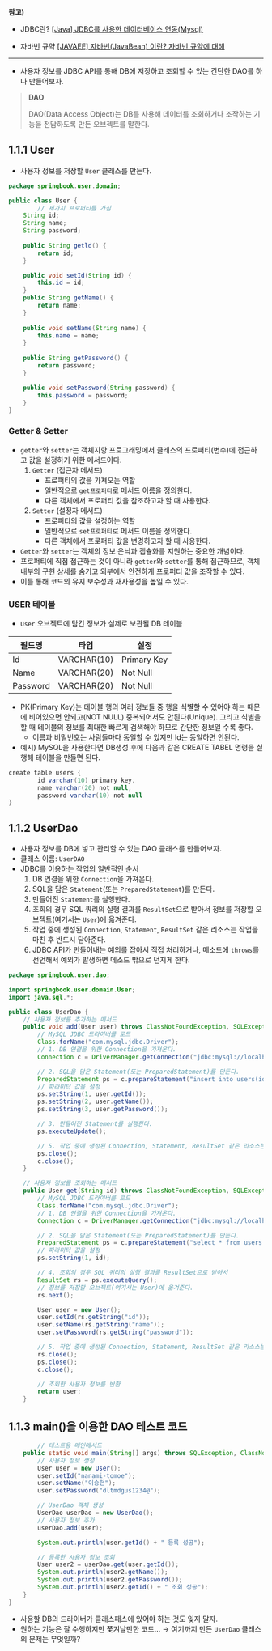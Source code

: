 **참고)**
- JDBC란?
[[Java] JDBC를 사용한 데이터베이스 연동(Mysql)](https://devlog-wjdrbs96.tistory.com/139)

- 자바빈 규약
[[JAVAEE] 자바빈(JavaBean) 이란? 자바빈 규약에 대해](https://dololak.tistory.com/133)

---

- 사용자 정보를 JDBC API를 통해 DB에 저장하고 조회할 수 있는 간단한 DAO를 하나 만들어보자.

> **DAO**
> 
> DAO(Data Access Object)는 DB를 사용해 데이터를 조회하거나 조작하는 기능을 전담하도록 만든 오브젝트를 말한다.

## 1.1.1 User

- 사용자 정보를 저장할 `User` 클래스를 만든다.

```java
package springbook.user.domain;

public class User { 
		// 세가지 프로퍼티를 가짐
    String id;
    String name; 
    String password;
    
    public String getld() { 
        return id;
    }

    public void setId(String id) {
        this.id = id;
    }
    public String getName() {
        return name; 
    }
    
    public void setName(String name) { 
        this.name = name;
    }
		
    public String getPassword() {
        return password; 
    }

    public void setPassword(String password) { 
        this.password = password;
    } 
}
```

### Getter & Setter

- `getter`와 `setter`는 객체지향 프로그래밍에서 클래스의 프로퍼티(변수)에 접근하고 값을 설정하기 위한 메서드이다.
    1. `Getter` (접근자 메서드)
        - 프로퍼티의 값을 가져오는 역할
        - 일반적으로 `get프로퍼티`로 메서드 이름을 정의한다.
        - 다른 객체에서 프로퍼티 값을 참조하고자 할 때 사용한다.
    2. `Setter` (설정자 메서드)
        - 프로퍼티의 값을 설정하는 역할
        - 일반적으로 `set프로퍼티`로 메서드 이름을 정의한다.
        - 다른 객체에서 프로퍼티 값을 변경하고자 할 때 사용한다.
- `Getter`와 `setter`는 객체의 정보 은닉과 캡슐화를 지원하는 중요한 개념이다.
- 프로퍼티에 직접 접근하는 것이 아니라 `getter`와 `setter`를 통해 접근하므로, 객체 내부의 구현 상세를 숨기고 외부에서 안전하게 프로퍼티 값을 조작할 수 있다.
- 이를 통해 코드의 유지 보수성과 재사용성을 높일 수 있다.

### USER 테이블

- `User` 오브젝트에 담긴 정보가 실제로 보관될 DB 테이블

| 필드명 | 타입 | 설정 |
| --- | --- | --- |
| Id | VARCHAR(10) | Primary Key |
| Name | VARCHAR(20) | Not Null |
| Password | VARCHAR(20) | Not Null |
- PK(Primary Key)는 테이블 행의 여러 정보들 중 행을 식별할 수 있어야 하는 때문에 비어있으면 안되고(NOT NULL) 중복되어서도 안된다(Unique). 그리고 식별을 할 때 테이블의 정보를 최대한 빠르게 검색해야 하므로 간단한 정보일 수록 좋다.
    - 이름과 비밀번호는 사람들마다 동일할 수 있지만 Id는 동일하면 안된다.
- 예시) MySQL을 사용한다면 DB생성 후에 다음과 같은 CREATE TABEL 명령을 실행해 테이블을 만들면 된다.

```java
create table users {
		id varchar(10) primary key,
		name varchar(20) not null,
		password varchar(10) not null
}
```

## 1.1.2 UserDao

- 사용자 정보를 DB에 넣고 관리할 수 있는 DAO 클래스를 만들어보자.
- 클래스 이름: `UserDAO`
- JDBC를 이용하는 작업의 일반적인 순서
    1. DB 연결을 위한 `Connection`을 가져온다.
    2. SQL을 담은 `Statement`(또는 `PreparedStatement`)를 만든다.
    3. 만들어진 `Statement`를 실행한다.
    4. 조회의 경우 SQL 쿼리의 실행 결과를 `ResultSet`으로 받아서 정보를 저장할 오브젝트(여기서는 `User`)에 옮겨준다.
    5. 작업 중에 생성된 `Connection`, `Statement`, `ResultSet` 같은 리소스는 작업을 마친 후 반드시 닫아준다.
    6. JDBC API가 만들어내는 예외를 잡아서 직접 처리하거나, 메소드에 `throws`를 선언해서 예외가 발생하면 메소드 밖으로 던지게 한다.

```java
package springbook.user.dao;

import springbook.user.domain.User;
import java.sql.*;

public class UserDao {
    // 사용자 정보를 추가하는 메서드
    public void add(User user) throws ClassNotFoundException, SQLException { // JDBC API가 만들어내는 예외를 잡아서 직접 처리하거나, 메소드에 throws를 선언해서 예외가 발생하면 메소드 밖으로 던지게 한다.
        // MySQL JDBC 드라이버를 로드
        Class.forName("com.mysql.jdbc.Driver");
        // 1. DB 연결을 위한 Connection을 가져온다.
        Connection c = DriverManager.getConnection("jdbc:mysql://localhost/springbook", "spring", "book");

        // 2. SQL을 담은 Statement(또는 PreparedStatement)를 만든다.
        PreparedStatement ps = c.prepareStatement("insert into users(id, name, password) values(?, ?, ?)");
        // 파라미터 값을 설정
        ps.setString(1, user.getId());
        ps.setString(2, user.getName());
        ps.setString(3, user.getPassword());

        // 3. 만들어진 Statement를 실행한다.
        ps.executeUpdate();

        // 5. 작업 중에 생성된 Connection, Statement, ResultSet 같은 리소스는 작업을 마친 후 반드시 닫아준다.
        ps.close();
        c.close();
    }

    // 사용자 정보를 조회하는 메서드
    public User get(String id) throws ClassNotFoundException, SQLException { // JDBC API가 만들어내는 예외를 잡아서 직접 처리하거나, 메소드에 throws를 선언해서 예외가 발생하면 메소드 밖으로 던지게 한다.
        // MySQL JDBC 드라이버를 로드
        Class.forName("com.mysql.jdbc.Driver");
        // 1. DB 연결을 위한 Connection을 가져온다.
        Connection c = DriverManager.getConnection("jdbc:mysql://localhost/springbook", "spring", "book");

        // 2. SQL을 담은 Statement(또는 PreparedStatement)를 만든다.
        PreparedStatement ps = c.prepareStatement("select * from users where id = ?");
        // 파라미터 값을 설정
        ps.setString(1, id);

        // 4. 조회의 경우 SQL 쿼리의 실행 결과를 ResultSet으로 받아서
        ResultSet rs = ps.executeQuery();
        // 정보를 저장할 오브젝트(여기서는 User)에 옮겨준다.
        rs.next();

        User user = new User();
        user.setId(rs.getString("id"));
        user.setName(rs.getString("name"));
        user.setPassword(rs.getString("password"));

        // 5. 작업 중에 생성된 Connection, Statement, ResultSet 같은 리소스는 작업을 마친 후 반드시 닫아준다.
        rs.close();
        ps.close();
        c.close();

        // 조회한 사용자 정보를 반환
        return user;
    }
```

## 1.1.3 main()을 이용한 DAO 테스트 코드

```java
		// 테스트용 메인메서드
    public static void main(String[] args) throws SQLException, ClassNotFoundException {
        // 사용자 정보 생성
        User user = new User();
        user.setId("nanami-tomoe");
        user.setName("이승현");
        user.setPassword("dltmdgus1234@");

        // UserDao 객체 생성
        UserDao userDao = new UserDao();
        // 사용자 정보 추가
        userDao.add(user);

        System.out.println(user.getId() + " 등록 성공");

        // 등록한 사용자 정보 조회
        User user2 = userDao.get(user.getId());
        System.out.println(user2.getName());
        System.out.println(user2.getPassword());
        System.out.println(user2.getId() + " 조회 성공");
    }
}
```

- 사용할 DB의 드라이버가 클래스패스에 있어야 하는 것도 잊지 말자.
- 원하는 기능은 잘 수행하지만 쫓겨날만한 코드… → 여기까지 만든 `UserDao` 클래스의 문제는 무엇일까?
